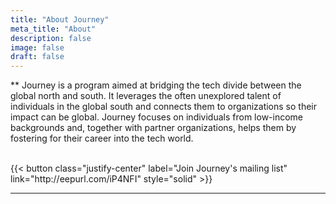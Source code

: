 ```yaml
---
title: "About Journey"
meta_title: "About"
description: false
image: false
draft: false
---
```


** Journey is a program aimed at bridging the tech divide between the global north and south. It leverages the often unexplored talent of individuals in the global south and connects them to organizations so their impact can be global. Journey focuses on individuals from low-income backgrounds and, together with partner organizations, helps them by fostering for their career into the tech world.

<br>
<div class="flex items-center justify-center">
{{< button class="justify-center" label="Join Journey's mailing list" link="http://eepurl.com/iP4NFI" style="solid" >}}
</div>
<hr>